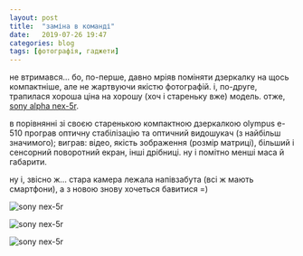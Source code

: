 ```yaml
---
layout: post
title:  "заміна в команді"
date:   2019-07-26 19:47
categories: blog
tags: [фотографія, гаджети]
---
```


не втримався… бо, по-перше, давно мріяв поміняти дзеркалку на щось компактніше, але не жартвуючи якістю фотографій. і, по-друге, трапилася хороша ціна на хорошу (хоч і стареньку вже) модель. отже, [sony alpha nex-5r](https://www.dpreview.com/products/compare/side-by-side?products=sony_nex5r&products=oly_e510).

в порівнянні зі своєю старенькою компактною дзеркалкою olympus e-510 програв оптичну стабілізацію та оптичний видошукач (з найбільш значимого); виграв: відео, якість зображення (розмір матриці), більший і сенсорний поворотний екран, інші дрібниці. ну і помітно менші маса й габарити.

ну і, звісно ж… стара камера лежала напівзабута (всі ж мають смартфони), а з новою знову хочеться бавитися =)

![sony nex-5r](/assets/images/2019-07-26-nex5r-01.jpg)

![sony nex-5r](/assets/images/2019-07-26-nex5r-02.jpg)

![sony nex-5r](/assets/images/2019-07-26-nex5r-03.jpg)